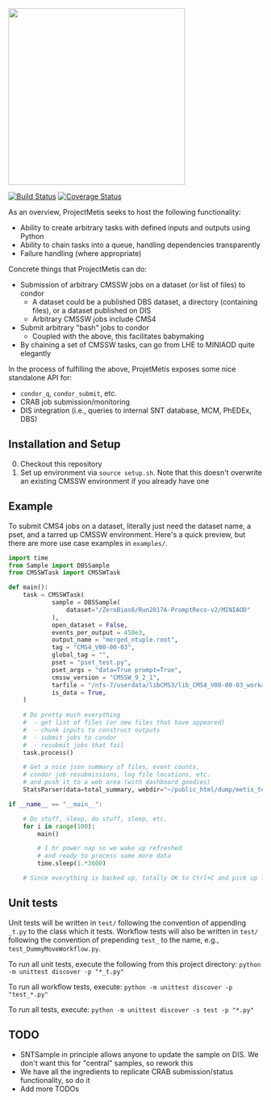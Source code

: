 <img src="http://i.imgur.com/oYKKgyW.png" width="350">

[![Build Status](https://travis-ci.org/aminnj/ProjectMetis.png)](https://travis-ci.org/aminnj/ProjectMetis)
[![Coverage Status](https://coveralls.io/repos/github/aminnj/ProjectMetis/badge.png)](https://coveralls.io/github/aminnj/ProjectMetis)

As an overview, ProjectMetis seeks to host the following functionality:
* Ability to create arbitrary tasks with defined inputs and outputs using Python
* Ability to chain tasks into a queue, handling dependencies transparently
* Failure handling (where appropriate)

Concrete things that ProjectMetis can do:
* Submission of arbitrary CMSSW jobs on a dataset (or list of files) to condor
  * A dataset could be a published DBS dataset, a directory (containing files), or a dataset published on DIS
  * Arbitrary CMSSW jobs include CMS4
* Submit arbitrary "bash" jobs to condor
  * Coupled with the above, this facilitates babymaking
* By chaining a set of CMSSW tasks, can go from LHE to MINIAOD quite elegantly

In the process of fulfilling the above, ProjetMetis exposes some nice standalone API for:
* `condor_q`, `condor_submit`, etc.
* CRAB job submission/monitoring
* DIS integration (i.e., queries to internal SNT database, MCM, PhEDEx, DBS)

## Installation and Setup
0. Checkout this repository
1. Set up environment via `source setup.sh`. Note that this doesn't overwrite an existing CMSSW environment if you already have one

## Example
To submit CMS4 jobs on a dataset, literally just need the dataset name, a pset, and a tarred up CMSSW environment.
Here's a quick preview, but there are more use case examples in `examples/`.
```python
import time
from Sample import DBSSample
from CMSSWTask import CMSSWTask

def main():
    task = CMSSWTask(
            sample = DBSSample(
                dataset="/ZeroBias6/Run2017A-PromptReco-v2/MINIAOD"
            ),
            open_dataset = False,
            events_per_output = 450e3,
            output_name = "merged_ntuple.root",
            tag = "CMS4_V00-00-03",
            global_tag = "",
            pset = "pset_test.py",
            pset_args = "data=True prompt=True",
            cmssw_version = "CMSSW_9_2_1",
            tarfile = "/nfs-7/userdata/libCMS3/lib_CMS4_V00-00-03_workaround.tar.gz",
            is_data = True,
    )
    
    # Do pretty much everything
    #  - get list of files (or new files that have appeared)
    #  - chunk inputs to construct outputs
    #  - submit jobs to condor
    #  - resubmit jobs that fail
    task.process()

    # Get a nice json summary of files, event counts, 
    # condor job resubmissions, log file locations, etc.
    # and push it to a web area (with dashboard goodies)
    StatsParser(data=total_summary, webdir="~/public_html/dump/metis_test/").do()

if __name__ == "__main__":

    # Do stuff, sleep, do stuff, sleep, etc.
    for i in range(100):
        main()

        # 1 hr power nap so we wake up refreshed
        # and ready to process some more data
        time.sleep(1.*3600)

    # Since everything is backed up, totally OK to Ctrl+C and pick up later
```


## Unit tests
Unit tests will be written in `test/` following the convention of appending `_t.py` to the class which it tests.
Workflow tests will also be written in `test/` following the convention of prepending `test_` to the name, e.g., `test_DummyMoveWorkflow.py`.

To run all unit tests, execute the following from this project directory:
`python -m unittest discover -p "*_t.py"`

To run all workflow tests, execute:
`python -m unittest discover -p "test_*.py"`

To run all tests, execute:
`python -m unittest discover -s test -p "*.py"`

## TODO
* SNTSample in principle allows anyone to update the sample on DIS. We don't want this for "central" samples, so rework this
* We have all the ingredients to replicate CRAB submission/status functionality, so do it
* Add more TODOs
